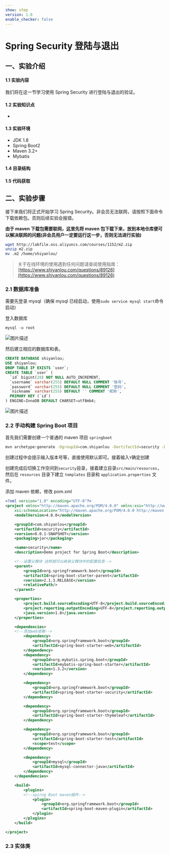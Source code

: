 ```yaml
---
show: step
version: 1.0
enable_checker: false
---
```


# Spring Security 登陆与退出

## 一、实验介绍

#### 1.1 实验内容

我们将在这一节学习使用 Spring Security 进行登陆与退出的验证。

#### 1.2 实验知识点

- 

#### 1.3 实验环境

- JDK 1.8
- Spring Boot2
- Maven 3.2+
- Mybatis

#### 1.4 目录结构



#### 1.5 代码获取



## 二、实验步骤

接下来我们将正式开始学习 Spring Security。非会员无法联网，请按照下面命令下载依赖包。否则后续实验会报错。

**由于 maven 下载包需要联网，这里先将 maven 包下载下来，放到本地仓库便可以解决联网的问题(非会员用户一定要运行这一步，否则无法进行实验)**

```bash
wget http://labfile.oss.aliyuncs.com/courses/1152/m2.zip
unzip m2.zip
mv .m2 /home/shiyanlou/
```

> 关于在线环境的使用遇到任何问题请查阅使用指南：[https://www.shiyanlou.com/questions/89126](https://www.shiyanlou.com/questions/89126)

### 2.1 数据库准备

需要先登录 mysql（确保 mysql 已经启动，使用`sudo service mysql start`命令启动）

登入数据库

```sql
mysql -u root
```

![图片描述](https://doc.shiyanlou.com/courses/uid987099-20190603-1559531386945/wm)

然后建立相应的数据库和表。

```sql
CREATE DATABASE shiyanlou;
USE shiyanlou;
DROP TABLE IF EXISTS `user`;
CREATE TABLE `user` (
  `id` bigint(20) NOT NULL AUTO_INCREMENT,
  `username` varchar(255) DEFAULT NULL COMMENT '账号',
  `password` varchar(255) DEFAULT NULL COMMENT '密码',
  `nickname` varchar(255) DEFAULT '' COMMENT '昵称',
  PRIMARY KEY (`id`)
) ENGINE=InnoDB DEFAULT CHARSET=utf8mb4;
```

![图片描述](https://doc.shiyanlou.com/courses/uid987099-20190603-1559531681214/wm)

### 2.2 手动构建 Spring Boot 项目

首先我们需要创建一个普通的 maven 项目 `springboot`

```bash
mvn archetype:generate -DgroupId=com.shiyanlou -DartifactId=security -DarchetypeArtifactId=maven-archetype-quickstart
```

创建过程中会提示输入版本号等，直接使用默认即可。接着输入`Y`确定创建

创建完成后切换工作空间到`security`目录，接着建立目录`src/main/resources`，然后在 `resources` 目录下建立 `templates` 目录和 `application.properties` 文件。

添加 maven 依赖，修改 pom.xml

```xml
<?xml version="1.0" encoding="UTF-8"?>
<project xmlns="http://maven.apache.org/POM/4.0.0" xmlns:xsi="http://www.w3.org/2001/XMLSchema-instance"
	xsi:schemaLocation="http://maven.apache.org/POM/4.0.0 http://maven.apache.org/xsd/maven-4.0.0.xsd">
	<modelVersion>4.0.0</modelVersion>

	<groupId>com.shiyanlou</groupId>
	<artifactId>security</artifactId>
	<version>0.0.1-SNAPSHOT</version>
	<packaging>jar</packaging>

	<name>security</name>
	<description>Demo project for Spring Boot</description>

    <!--设置父模块 这样就可以继承父模块中的配置信息-->
	<parent>
		<groupId>org.springframework.boot</groupId>
		<artifactId>spring-boot-starter-parent</artifactId>
		<version>2.1.3.RELEASE</version>
		<relativePath/>
	</parent>

	<properties>
		<project.build.sourceEncoding>UTF-8</project.build.sourceEncoding>
		<project.reporting.outputEncoding>UTF-8</project.reporting.outputEncoding>
		<java.version>1.8</java.version>
	</properties>

	<dependencies>
    <!--添加web依赖-->
		<dependency>
			<groupId>org.springframework.boot</groupId>
			<artifactId>spring-boot-starter-web</artifactId>
		</dependency>
		<dependency>
            <groupId>org.mybatis.spring.boot</groupId>
            <artifactId>mybatis-spring-boot-starter</artifactId>
            <version>1.3.2</version>
        </dependency>

        <dependency>
            <groupId>org.springframework.boot</groupId>
            <artifactId>spring-boot-starter-security</artifactId>
        </dependency>

        <dependency>
            <groupId>org.springframework.boot</groupId>
            <artifactId>spring-boot-starter-thymeleaf</artifactId>
        </dependency>

        <dependency>
            <groupId>org.springframework.boot</groupId>
            <artifactId>spring-boot-starter-test</artifactId>
            <scope>test</scope>
        </dependency>

        <dependency>
            <groupId>mysql</groupId>
            <artifactId>mysql-connector-java</artifactId>
        </dependency>
	</dependencies>

	<build>
		<plugins>
        <!--spirng Boot maven插件-->
			<plugin>
				<groupId>org.springframework.boot</groupId>
				<artifactId>spring-boot-maven-plugin</artifactId>
			</plugin>
		</plugins>
	</build>

</project>
```

### 2.3 实体类

